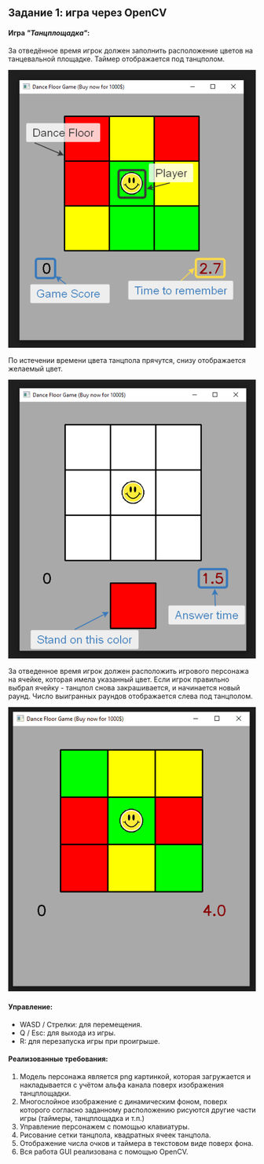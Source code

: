 ## Задание 1: игра через OpenCV

#### Игра *"Танцплощадка"*:

За отведённое время игрок должен заполнить расположение цветов на танцевальной площадке. Таймер отображается под танцполом.

![remember_step.png](remember_step.png)

По истечении времени цвета танцпола прячутся, снизу отображается желаемый цвет.

![answer_step.png](answer_step.png)

За отведенное время игрок должен расположить игрового персонажа на ячейке, которая имела указанный цвет. Если игрок правильно выбрал ячейку - танцпол снова закрашивается, и начинается новый раунд. Число выигранных раундов отображается слева под танцполом.

![gameplay.gif](gameplay.gif)

#### Управление:

- WASD / Стрелки: для перемещения.
- Q / Esc: для выхода из игры.
- R: для перезапуска игры при проигрыше.

#### Реализованные требования:

1. Модель персонажа является png картинкой, которая загружается и накладывается с учётом альфа канала поверх изображения танцплощадки.
2. Многослойное изображение с динамическим фоном, поверх которого согласно заданному расположению рисуются другие части игры (таймеры, танцплощадка и т.п.)
3. Управление персонажем с помощью клавиатуры.
4. Рисование сетки танцпола, квадратных ячеек танцпола.
5. Отображение числа очков и таймера в текстовом виде поверх фона.
6. Вся работа GUI реализована с помощью OpenCV.
